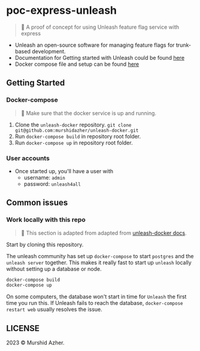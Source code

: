# poc-express-unleash

> 🚀 A proof of concept for using Unleash feature flag service with express

- Unleash an open-source software for managing feature flags for trunk-based development.
- Documentation for Getting started with Unleash could be found [here](https://docs.getunleash.io/reference/deploy/getting-started)
- Docker compose file and setup can be found [here](https://github.com/Unleash/unleash-docker)

## Getting Started

### Docker-compose

> 🐳 Make sure that the docker service is up and running.

1. Clone the `unleash-docker` repository. `git clone git@github.com:murshidazher/unleash-docker.git`
2. Run `docker-compose build` in repository root folder.
3. Run `docker-compose up` in repository root folder.

### User accounts

- Once started up, you'll have a user with
  - username: `admin`
  - password: `unleash4all`

## Common issues

### Work locally with this repo

> 🌟 This section is adapted from adapted from [unleash-docker docs](https://github.com/murshidazher/unleash-docker#work-locally-with-this-repo).

Start by cloning this repository.

The unleash community has set up `docker-compose` to start `postgres` and the `unleash server` together. This makes it really fast to start up `unleash` locally without setting up a database or node.

```sh
docker-compose build
docker-compose up
```

On some computers, the database won't start in time for `Unleash` the first time you run this.
If Unleash fails to reach the database, `docker-compose restart web` usually resolves the issue.

## LICENSE

2023 &copy; Murshid Azher.
